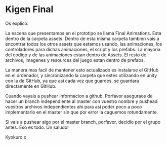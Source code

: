 # Kigen Final

Os explico:

La escena que presentamos en el prototipo se llama Final Animations. Esta dentro de la carpeta assets. 
Dentro de esta misma carpeta tambien vais a encontrar todos los otros assets que estamos usando, las animaciones, los controladores para dichas animaciones, el script y los prefabs. La mayoria del codigo y de las animaciones estan dentro de Assets. El resto de archivos, imagenes y resources del juego estan dentro de prefabs. 

La manera mas facil de mantener esto actualizado es instalarse el GitHub en el ordenador, y sincronizando la carpeta que estes utilizando en unity con la de GitHub, ya que asi cada vez que guardes, se guardara directamente en GitHub.

Cuando vayais a pushear informacion a github, Porfavor aseguraos de hacer un branch independiente al master con vuestro nombre y pushead vuestros archivos independientes ahi para asi poder poco a poco implementarlo en el master sin que por error la caguemos rotundamente. 

Si vais a pushear algo por el master branch, porfavor, decidlo por el grupo antes. Eso es todo. Un saludo! 

Kyokuro x
